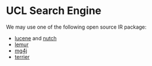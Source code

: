 # UCL Search Engine


We may use one of the following open source IR package: 
- [lucene](https://lucene.apache.org/) and [nutch](https://nutch.apache.org/)
- [lemur](https://www.lemurproject.org/)
- [mg4j](http://mg4j.di.unimi.it/)
- [terrier](http://terrier.org/)


